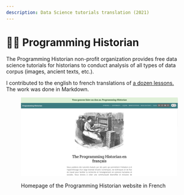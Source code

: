 ```yaml
---
description: Data Science tutorials translation (2021)
---
```


# 👩‍🎓 Programming Historian

The Programming Historian non-profit organization provides free data science tutorials for historians to conduct analysis of all types of data corpus (images, ancient texts, etc.).

I contributed to the english to french translations of [a dozen lessons.](https://programminghistorian.org/en/lessons/)\
The work was done in Markdown.

<figure><img src="../.gitbook/assets/image (3) (1) (1).png" alt=""><figcaption><p>Homepage of the Programming Historian website in French</p></figcaption></figure>
